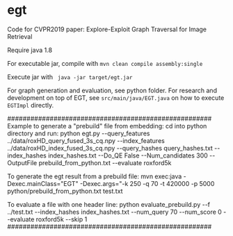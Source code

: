 # egt
Code for CVPR2019 paper: Explore-Exploit Graph Traversal for Image Retrieval

Require java 1.8

For executable jar, compile with
`mvn clean compile assembly:single`

Execute jar with
` java -jar target/egt.jar`

For graph generation and evaluation, see python folder.
For research and development on top of EGT, see `src/main/java/EGT.java` on how to execute `EGTImpl` directly.





#####################################################
Example to generate a "prebuild" file from embedding:
    cd into python directory and run:
    python egt.py --query_features ../data/roxHD_query_fused_3s_cq.npy --index_features ../data/roxHD_index_fused_3s_cq.npy --query_hashes query_hashes.txt --index_hashes index_hashes.txt --Do_QE False --Num_candidates 300 --OutputFile prebuild_from_python.txt --evaluate roxford5k


To generate the egt result from a prebuild file:
    mvn exec:java -Dexec.mainClass="EGT" -Dexec.args="-k 250 -q 70 -t 420000 -p 5000 python/prebuild_from_python.txt test.txt


To evaluate a file with one header line:
    python evaluate_prebuild.py --f ../test.txt --index_hashes index_hashes.txt --num_query 70 --num_score 0 --evaluate roxford5k --skip 1
#####################################################

